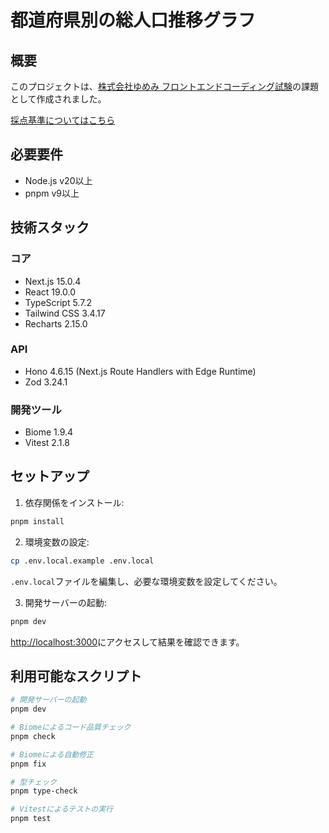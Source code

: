 



# 都道府県別の総人口推移グラフ

## 概要

このプロジェクトは、[株式会社ゆめみ フロントエンドコーディング試験](https://yumemi.notion.site/0e9ef27b55704d7882aab55cc86c999d)の課題として作成されました。

[採点基準についてはこちら](https://note.yumemi.co.jp/n/ned7429b59556)

## 必要要件

- Node.js v20以上
- pnpm v9以上

## 技術スタック

### コア
- Next.js 15.0.4
- React 19.0.0
- TypeScript 5.7.2
- Tailwind CSS 3.4.17
- Recharts 2.15.0

### API
- Hono 4.6.15 (Next.js Route Handlers with Edge Runtime)
- Zod 3.24.1

### 開発ツール
- Biome 1.9.4
- Vitest 2.1.8

## セットアップ

1. 依存関係をインストール:

```bash
pnpm install
```



2. 環境変数の設定:

```bash
cp .env.local.example .env.local
```



`.env.local`ファイルを編集し、必要な環境変数を設定してください。

3. 開発サーバーの起動:

```bash
pnpm dev
```



[http://localhost:3000](http://localhost:3000)にアクセスして結果を確認できます。

## 利用可能なスクリプト

```bash
# 開発サーバーの起動
pnpm dev

# Biomeによるコード品質チェック
pnpm check

# Biomeによる自動修正
pnpm fix

# 型チェック
pnpm type-check

# Vitestによるテストの実行
pnpm test
```

